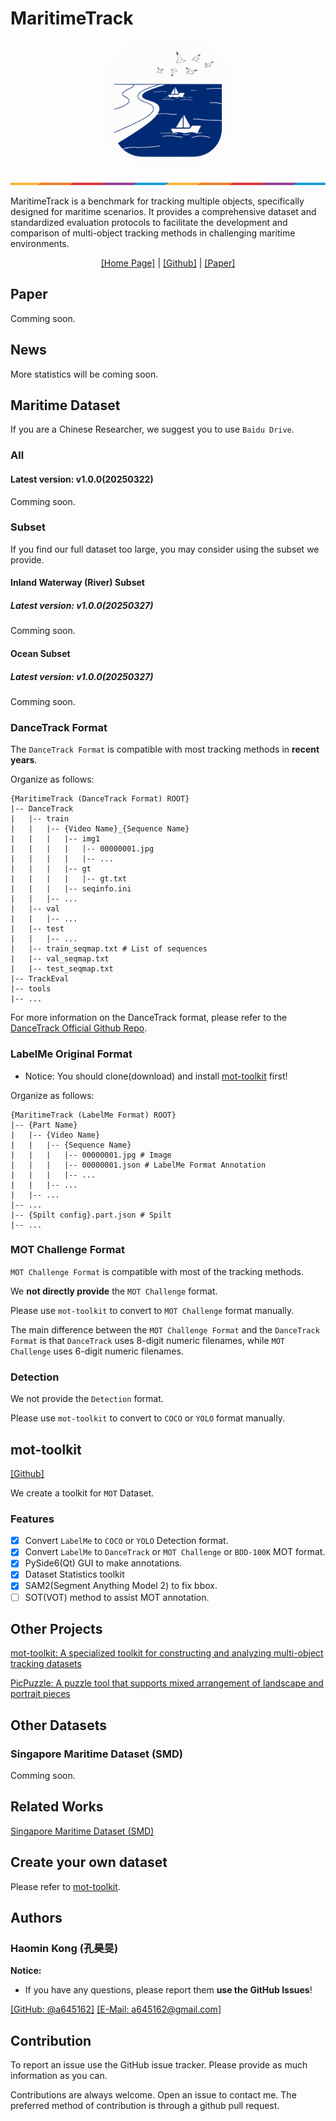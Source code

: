 # MaritimeTrack

<div align="center">
  <p>
    <a href="https://github.com/a645162/MaritimeTrack" target="_blank">
    <img src="./Resource/Logo/MaritimeTrackLogo.svg" alt="Logo" width="200"/>
    </a>
</p>

<!-- [English](README.md) | [简体中文](README_zh-CN.md) -->

</div>

![](./Resource/separate.png)

MaritimeTrack is a benchmark for tracking multiple objects, specifically designed for maritime scenarios. It provides a comprehensive dataset and standardized evaluation protocols to facilitate the development and comparison of multi-object tracking methods in challenging maritime environments.

<div align="center">

[[Home Page]](https://a645162.github.io/MaritimeTrack/) | [[Github]](https://github.com/a645162/MaritimeTrack) | [[Paper]]()

</div>

## Paper

Comming soon.

## News

More statistics will be coming soon.

## Maritime Dataset

If you are a Chinese Researcher, we suggest you to use `Baidu Drive`.

### All

#### Latest version: v1.0.0(20250322)

<!-- Download the dataset from 
[Hugging Face]()
 or 
[(Recommand) Baidu Drive (code:)]()
 or 
[Aliyun Drive]()
 or 
[Quark Drive]()
. -->

<!-- ![Video Info Sheet (Google Sheets)]() -->
<!-- ![Video Info Sheet (Feishu)]() -->

Comming soon.

### Subset

If you find our full dataset too large, you may consider using the subset we provide.

#### Inland Waterway (River) Subset

##### Latest version: v1.0.0(20250327)

Comming soon.

#### Ocean Subset

##### Latest version: v1.0.0(20250327)

Comming soon.

### DanceTrack Format

The `DanceTrack Format` is compatible with most tracking methods in **recent years**.

Organize as follows:

```shell
{MaritimeTrack (DanceTrack Format) ROOT}
|-- DanceTrack
|   |-- train
|   |   |-- {Video Name}_{Sequence Name}
|   |   |   |-- img1
|   |   |   |   |-- 00000001.jpg
|   |   |   |   |-- ...
|   |   |   |-- gt
|   |   |   |   |-- gt.txt            
|   |   |   |-- seqinfo.ini
|   |   |-- ...
|   |-- val
|   |   |-- ...
|   |-- test
|   |   |-- ...
|   |-- train_seqmap.txt # List of sequences
|   |-- val_seqmap.txt
|   |-- test_seqmap.txt
|-- TrackEval
|-- tools
|-- ...
```

For more information on the DanceTrack format, please refer to the [DanceTrack Official Github Repo](https://github.com/DanceTrack/DanceTrack).

### LabelMe Original Format

* Notice: You should clone(download) and install [mot-toolkit](https://github.com/a645162/mot-toolkit) first!

Organize as follows:

```shell
{MaritimeTrack (LabelMe Format) ROOT}
|-- {Part Name}
|   |-- {Video Name}
|   |   |-- {Sequence Name}
|   |   |   |-- 00000001.jpg # Image
|   |   |   |-- 00000001.json # LabelMe Format Annotation
|   |   |   |-- ...
|   |   |-- ...
|   |-- ...
|-- ...
|-- {Spilt config}.part.json # Spilt
|-- ...
```

### MOT Challenge Format

`MOT Challenge Format` is compatible with most of the tracking methods.

We **not directly provide** the `MOT Challenge` format.

Please use `mot-toolkit` to convert to `MOT Challenge` format manually.

The main difference between the `MOT Challenge Format` and the `DanceTrack Format` is that `DanceTrack` uses 8-digit numeric filenames, while `MOT Challenge` uses 6-digit numeric filenames.

### Detection

We not provide the `Detection` format.

Please use `mot-toolkit` to convert to `COCO` or `YOLO` format manually.

## mot-toolkit

[[Github]](https://github.com/a645162/mot-toolkit)

We create a toolkit for `MOT` Dataset.

### Features

* [x] Convert `LabelMe` to `COCO` or `YOLO` Detection format.
* [x] Convert `LabelMe` to `DanceTrack` or `MOT Challenge` or `BDD-100K` MOT format.
* [x] PySide6(Qt) GUI to make annotations.
* [x] Dataset Statistics toolkit
* [x] SAM2(Segment Anything Model 2) to fix bbox.
* [ ] SOT(VOT) method to assist MOT annotation.

## Other Projects

[mot-toolkit: A specialized toolkit for constructing and analyzing multi-object tracking datasets](https://github.com/a645162/mot-toolkit)

[PicPuzzle: A puzzle tool that supports mixed arrangement of landscape and portrait pieces](https://github.com/a645162/PicPuzzle)

<!-- ## Citation

If you use `MaritimeTrack` in your research, find our work helpful, or wish to reference the baseline results published here, please consider citing our work using the following BibTeX entry:

```bibtex

```

**Only for Chinese users:**

同时，我们提供`国标GB／T7714-2015`格式的引用:

```txt

``` -->

## Other Datasets

### Singapore Maritime Dataset (SMD)

Comming soon.

## Related Works

[Singapore Maritime Dataset (SMD)](https://github.com/tilemmpon/Singapore-Maritime-Dataset-Frames-Ground-Truth-Generation-and-Statistics)

## Create your own dataset

Please refer to [mot-toolkit](https://github.com/a645162/mot-toolkit).

## Authors

### Haomin Kong (孔昊旻)

**Notice:**
* If you have any questions, please report them **use the GitHub Issues**!

[[GitHub: @a645162]](https://github.com/a645162)
[[E-Mail: a645162@gmail.com]](mailto:a645162@gmail.com)

## Contribution

To report an issue use the GitHub issue tracker. Please provide as much information as you can.

Contributions are always welcome. Open an issue to contact me. The preferred method of contribution is through a github pull request.

